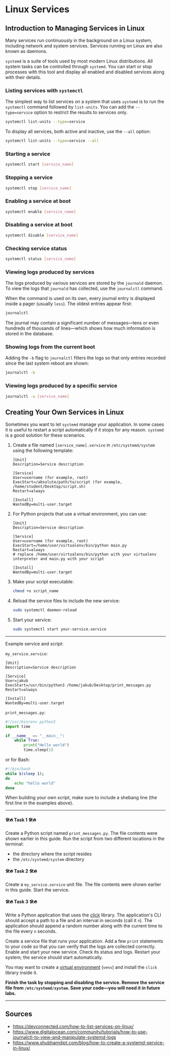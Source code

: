 # Linux Services

## Introduction to Managing Services in Linux

Many services run continuously in the background on a Linux system, including network and system services. Services running on Linux are also known as daemons.

`systemd` is a suite of tools used by most modern Linux distributions. All system tasks can be controlled through `systemd`. You can start or stop processes with this tool and display all enabled and disabled services along with their details.

### Listing services with `systemctl`

The simplest way to list services on a system that uses `systemd` is to run the `systemctl` command followed by `list-units`. You can add the `--type=service` option to restrict the results to services only.

```bash
systemctl list-units --type=service
```

To display all services, both active and inactive, use the `--all` option:

```bash
systemctl list-units --type=service --all
```

### Starting a service

```bash
systemctl start [service_name]
```

### Stopping a service

```bash
systemctl stop [service_name]
```

### Enabling a service at boot

```bash
systemctl enable [service_name]
```

### Disabling a service at boot

```bash
systemctl disable [service_name]
```

### Checking service status

```bash
systemctl status [service_name]
```

### Viewing logs produced by services

The logs produced by various services are stored by the `journald` daemon. To view the logs that `journald` has collected, use the `journalctl` command.

When the command is used on its own, every journal entry is displayed inside a pager (usually `less`). The oldest entries appear first:

```bash
journalctl
```

The journal may contain a significant number of messages—tens or even hundreds of thousands of lines—which shows how much information is stored in the database.

### Showing logs from the current boot

Adding the `-b` flag to `journalctl` filters the logs so that only entries recorded since the last system reboot are shown:

```bash
journalctl -b
```

### Viewing logs produced by a specific service

```bash
journalctl -u [service_name]
```

## Creating Your Own Services in Linux

Sometimes you want to let `systemd` manage your application. In some cases it is useful to restart a script automatically if it stops for any reason. `systemd` is a good solution for these scenarios.

1. Create a file named `[service_name].service` in `/etc/systemd/system` using the following template:

    ```systemd
    [Unit]
    Description=Service description

    [Service]
    User=username (for example, root)
    ExecStart=/absolute/path/to/script (for example, /home/student/Desktop/script.sh)
    Restart=always

    [Install]
    WantedBy=multi-user.target
    ```

2. For Python projects that use a virtual environment, you can use:

    ```systemd
    [Unit]
    Description=Service description

    [Service]
    User=username (for example, root)
    ExecStart=/home/user/virtualenv/bin/python main.py
    Restart=always
    # replace /home/user/virtualenv/bin/python with your virtualenv interpreter and main.py with your script

    [Install]
    WantedBy=multi-user.target
    ```

3. Make your script executable:

    ```bash
    chmod +x script_name
    ```

4. Reload the service files to include the new service:

    ```bash
    sudo systemctl daemon-reload
    ```

5. Start your service:

    ```bash
    sudo systemctl start your-service.service
    ```

***

Example service and script:

`my_service.service`:

```systemd
[Unit]
Description=Service description

[Service]
User=jakub
ExecStart=/usr/bin/python3 /home/jakub/Desktop/print_messages.py
Restart=always

[Install]
WantedBy=multi-user.target
```

`print_messages.py`:

```python
#!/usr/bin/env python3
import time

if __name__ == "__main__":
    while True:
        print("Hello world")
        time.sleep(1)
```

or for Bash:

```bash
#!/bin/bash
while $(sleep 1);
do
    echo "hello world"
done
```

When building your own script, make sure to include a shebang line (the first line in the examples above).

***

#### 🛠🔥 Task 1 🛠🔥
Create a Python script named `print_messages.py`. The file contents were shown earlier in this guide. Run the script from two different locations in the terminal:

- the directory where the script resides
- the `/etc/systemd/system` directory

#### 🛠🔥 Task 2 🛠🔥
Create a `my_service.service` unit file. The file contents were shown earlier in this guide. Start the service.

#### 🛠🔥 Task 3 🛠🔥
Write a Python application that uses the [click](https://click.palletsprojects.com/en/8.1.x/) library. The application's CLI should accept a path to a file and an interval in seconds (call it `n`). The application should append a random number along with the current time to the file every `n` seconds.

Create a service file that runs your application. Add a few `print` statements to your code so that you can verify that the logs are collected correctly. Enable and start your new service. Check its status and logs. Restart your system; the service should start automatically.

You may want to create a [virtual environment](https://docs.python.org/3.10/library/venv.html) (`venv`) and install the `click` library inside it.

**Finish the task by stopping and disabling the service. Remove the service file from `/etc/systemd/system`. Save your code—you will need it in future labs.**

***

## Sources

- https://devconnected.com/how-to-list-services-on-linux/
- https://www.digitalocean.com/community/tutorials/how-to-use-journalctl-to-view-and-manipulate-systemd-logs
- https://www.shubhamdipt.com/blog/how-to-create-a-systemd-service-in-linux/
